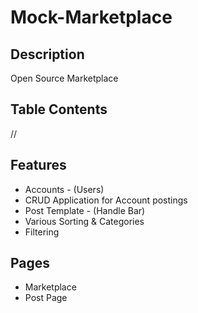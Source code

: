 # Mock-Marketplace

## Description
Open Source Marketplace

## Table Contents
//

## Features
* Accounts - (Users)
* CRUD Application for Account postings
* Post Template - (Handle Bar)
* Various Sorting & Categories
* Filtering

## Pages
* Marketplace
* Post Page
